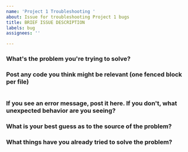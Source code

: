 ```yaml
---
name: 'Project 1 Troubleshooting '
about: Issue for troubleshooting Project 1 bugs
title: BRIEF ISSUE DESCRIPTION
labels: bug
assignees: ''

---
```


### What's the problem you're trying to solve?


### Post any code you think might be relevant (one fenced block per file)
```
```

### If you see an error message, post it here. If you don't, what unexpected behavior are you seeing?


### What is your best guess as to the source of the problem?


### What things have you already tried to solve the problem?
